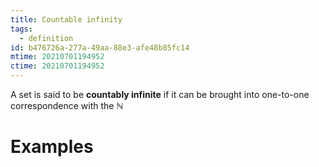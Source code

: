```yaml
---
title: Countable infinity
tags:
  - definition
id: b476726a-277a-49aa-88e3-afe48b85fc14
mtime: 20210701194952
ctime: 20210701194952
---
```


A set is said to be **countably infinite** if it can be brought into one-to-one correspondence with the $\mathbb{N}$

# Examples
